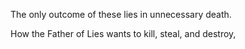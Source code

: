
The only outcome of these lies in unnecessary death.

How the Father of Lies wants to kill, steal, and destroy,



